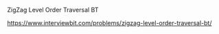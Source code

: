 ZigZag Level Order Traversal BT

https://www.interviewbit.com/problems/zigzag-level-order-traversal-bt/